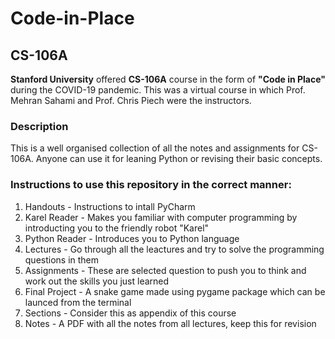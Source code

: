 # Code-in-Place
## CS-106A
**Stanford University** offered **CS-106A** course in the form of **"Code in Place"** during the COVID-19 pandemic. This was a virtual course in which Prof. Mehran Sahami and Prof. Chris Piech were the instructors. 

### Description
This is a well organised collection of all the notes and assignments for CS-106A.
Anyone can use it for leaning Python or revising their basic concepts.

### Instructions to use this repository in the correct manner:
  1. Handouts - Instructions to intall PyCharm
  2. Karel Reader - Makes you familiar with computer programming by introducting you to the friendly robot "Karel"
  3. Python Reader - Introduces you to Python language
  4. Lectures - Go through all the leactures and try to solve the programming questions in them
  5. Assignments - These are selected question to push you to think and work out the skills you just learned
  6. Final Project - A snake game made using pygame package which can be launced from the terminal
  7. Sections - Consider this as appendix of this course
  8. Notes - A PDF with all the notes from all lectures, keep this for revision


